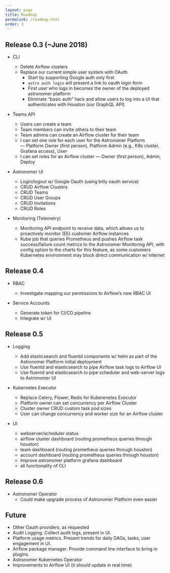 ```yaml
---
layout: page
title: Roadmap
permalink: /roadmap.html
order: 3
---
```


## Release 0.3 (~June 2018)

* CLI
  * Delete Airflow clusters
  * Replace our current simple user system with OAuth
    * Start by supporting Google auth only first
    * `astro auth login` will present a link to oauth login form
    * First user who logs in becomes the owner of the deployed astronomer platform
    * Eliminate “basic auth” hack and allow users to log into a UI that authenticates with Houston (our GraphQL API).

* Teams API
  * Users can create a team
  * Team members can invite others to their team
  * Team admins can create an Airflow cluster for their team
  * I can set one role for each user for the Astronomer Platform — Platform Owner (first person), Platform Admin (e.g., K8s cluster, Grafana access), User
  * I can set roles for an Airflow cluster — Owner (first person), Admin, Deploy

* Astronomer UI
  * Login/logout w/ Google Oauth (using bitly oauth service)
  * CRUD Airflow Clusters
  * CRUD Teams
  * CRUD User Groups
  * CRUD Invitations
  * CRUD Roles

* Monitoring (Telemetry)
  * Monitoring API endpoint to receive data, which allows us to proactively monitor (EE) customer Airflow instances
  * Kube job that queries Prometheus and pushes Airflow task success/failure count metrics to the Astronomer Monitoring API, with config option to the charts for this feature, as some customers Kubernetes environment may block direct communication w/ internet

## Release 0.4

* RBAC
  * Investigate mapping our permissions to Airflow’s new RBAC UI

* Service Accounts
  * Generate token for CI/CD pipeline
  * Integrate w/ UI

## Release 0.5

* Logging
  * Add elasticsearch and fluentd components w/ helm as part of the Astronomer Platform initial deployment
  * Use fluentd and elasticsearch to pipe Airflow task logs to Airflow UI
  * Use fluentd and elasticsearch to pipe scheduler and web-server logs to Astronomer UI

* Kubernetes Executor
  * Replace Celery, Flower, Redis for Kuberenetes Executor
  * Platform owner can set concurrency per Airflow Cluster
  * Cluster owner CRUD custom task pod sizes
  * User can change concurrency and worker size for an Airflow cluster

* UI
  * webserver/scheduler status
  * airflow cluster dashboard (routing prometheus queries through houston)
  * team dashboard (routing prometheus queries through houston)
  * account dashboard (routing prometheus queries through houston)
  * Improve astronomer platform grafana dashboard
  * all functionality of CLI

## Release 0.6

* Astronomer Operator
  * Could make upgrade process of Astronomer Platform even easier

## Future

* Other Oauth providers, as requested
* Audit Logging. Collect audit logs, present in UI.
* Platform usage metrics. Present trends for daily DAGs, tasks, user engagement in UI.
* Airflow package manager. Provide command line interface to bring in plugins.
* Astronomer Kubernetes Operator
* Improvements to Airflow UI (it should update in real time)
